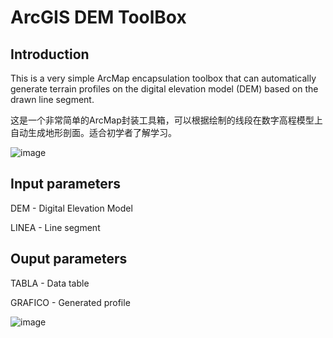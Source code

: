 # ArcGIS DEM ToolBox

## Introduction
This is a very simple ArcMap encapsulation toolbox that can automatically generate terrain profiles on the digital elevation model (DEM) based on the drawn line segment.

这是一个非常简单的ArcMap封装工具箱，可以根据绘制的线段在数字高程模型上自动生成地形剖面。适合初学者了解学习。

![image](https://user-images.githubusercontent.com/97808991/150497782-6f39f84e-ea7b-401e-9a00-8076ce9688aa.png)

## Input parameters
DEM - Digital Elevation Model

LINEA - Line segment

## Ouput parameters
TABLA - Data table

GRAFICO - Generated profile

![image](https://user-images.githubusercontent.com/97808991/150498461-82990254-4001-4132-9162-53a146ff656f.png)
